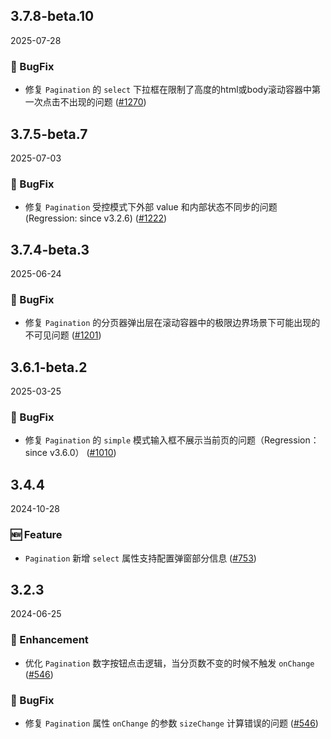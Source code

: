 ## 3.7.8-beta.10
2025-07-28

### 🐞 BugFix
- 修复 `Pagination` 的 `select` 下拉框在限制了高度的html或body滚动容器中第一次点击不出现的问题 ([#1270](https://github.com/sheinsight/shineout-next/pull/1270))

## 3.7.5-beta.7
2025-07-03

### 🐞 BugFix
- 修复 `Pagination` 受控模式下外部 value 和内部状态不同步的问题 (Regression: since v3.2.6) ([#1222](https://github.com/sheinsight/shineout-next/pull/1222))

## 3.7.4-beta.3
2025-06-24

### 🐞 BugFix
- 修复 `Pagination` 的分页器弹出层在滚动容器中的极限边界场景下可能出现的不可见问题 ([#1201](https://github.com/sheinsight/shineout-next/pull/1201))

## 3.6.1-beta.2
2025-03-25

### 🐞 BugFix
- 修复 `Pagination` 的 `simple` 模式输入框不展示当前页的问题（Regression： since v3.6.0） ([#1010](https://github.com/sheinsight/shineout-next/pull/1010))

## 3.4.4
2024-10-28

### 🆕 Feature
- `Pagination` 新增 `select` 属性支持配置弹窗部分信息 ([#753](https://github.com/sheinsight/shineout-next/pull/753))


## 3.2.3
2024-06-25

### 💎 Enhancement

- 优化 `Pagination` 数字按钮点击逻辑，当分页数不变的时候不触发 `onChange` ([#546](https://github.com/sheinsight/shineout-next/pull/546))

### 🐞 BugFix

- 修复 `Pagination` 属性 `onChange` 的参数 `sizeChange` 计算错误的问题  ([#546](https://github.com/sheinsight/shineout-next/pull/546))







